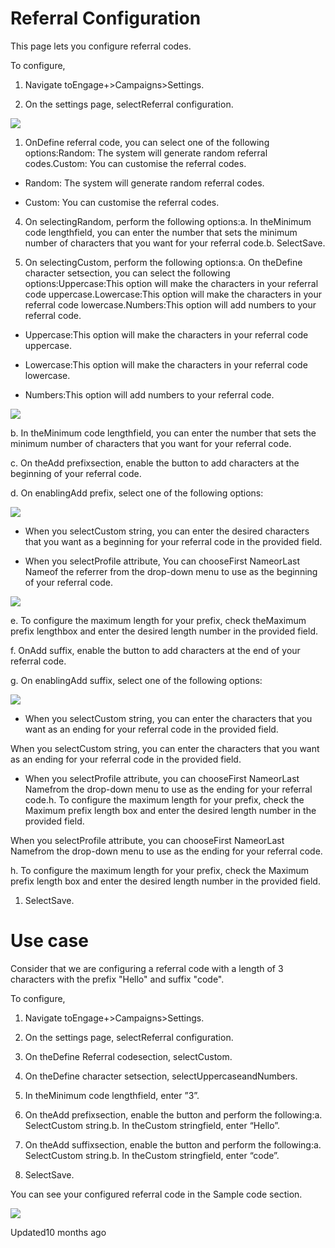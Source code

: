 # Referral Configuration

This page lets you configure referral codes.

To configure,

1. Navigate toEngage+>Campaigns>Settings.

2. On the settings page, selectReferral configuration.

![](https://files.readme.io/262457b-Screenshot_2024-06-18_113333.png)

1. OnDefine referral code, you can select one of the following options:Random: The system will generate random referral codes.Custom: You can customise the referral codes.

- Random: The system will generate random referral codes.

- Custom: You can customise the referral codes.

4. On selectingRandom, perform the following options:a. In theMinimum code lengthfield, you can enter the number that sets the minimum number of characters that you want for your referral code.b. SelectSave.

5. On selectingCustom, perform the following options:a. On theDefine character setsection, you can select the following options:Uppercase:This option will make the characters in your referral code uppercase.Lowercase:This option will make the characters in your referral code lowercase.Numbers:This option will add numbers to your referral code.

- Uppercase:This option will make the characters in your referral code uppercase.

- Lowercase:This option will make the characters in your referral code lowercase.

- Numbers:This option will add numbers to your referral code.

![](https://files.readme.io/7f41069-Screenshot_2024-06-18_122013.png)

b. In theMinimum code lengthfield, you can enter the number that sets the minimum number of characters that you want for your referral code.

c. On theAdd prefixsection, enable the button to add characters at the beginning of your referral code.

d. On enablingAdd prefix, select one of the following options:

![](https://files.readme.io/1528ff8-custom_string.png)

- When you selectCustom string, you can enter the desired characters that you want as a beginning for your referral code in the provided field.

- When you selectProfile attribute, You can chooseFirst NameorLast Nameof the referrer from the drop-down menu to use as the beginning of your referral code.

![](https://files.readme.io/013adf2-Screenshot_2024-06-18_124332.png)

e. To configure the maximum length for your prefix, check theMaximum prefix lengthbox and enter the desired length number in the provided field.

f. OnAdd suffix, enable the button to add characters at the end of your referral code.

g. On enablingAdd suffix, select one of the following options:

![](https://files.readme.io/ed6b994-Screenshot_2024-06-18_135318.png)

- When you selectCustom string, you can enter the characters that you want as an ending for your referral code in the provided field.

When you selectCustom string, you can enter the characters that you want as an ending for your referral code in the provided field.

- When you selectProfile attribute, you can chooseFirst NameorLast Namefrom the drop-down menu to use as the ending for your referral code.h. To configure the maximum length for your prefix, check the Maximum prefix length box and enter the desired length number in the provided field.

When you selectProfile attribute, you can chooseFirst NameorLast Namefrom the drop-down menu to use as the ending for your referral code.

h. To configure the maximum length for your prefix, check the Maximum prefix length box and enter the desired length number in the provided field.

1. SelectSave.

# Use case

Consider that we are configuring a referral code with a length of 3 characters with the prefix "Hello" and suffix "code".

To configure,

1. Navigate toEngage+>Campaigns>Settings.

2. On the settings page, selectReferral configuration.

3. On theDefine Referral codesection, selectCustom.

4. On theDefine character setsection, selectUppercaseandNumbers.

5. In theMinimum code lengthfield, enter ”3”.

6. On theAdd prefixsection, enable the button and perform the following:a. SelectCustom string.b. In theCustom stringfield, enter “Hello”.

7. On theAdd suffixsection, enable the button and perform the following:a. SelectCustom string.b. In theCustom stringfield, enter “code”.

8. SelectSave.

You can see your configured referral code in the Sample code section.

![](https://files.readme.io/31fb8c8-Screenshot_2024-06-24_130325.png)

Updated10 months ago